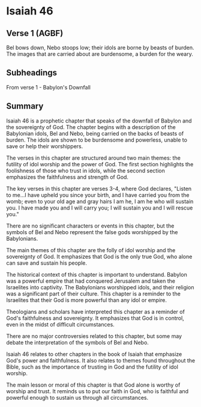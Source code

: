 # Isaiah 46

## Verse 1 (AGBF)

Bel bows down, Nebo stoops low; their idols are borne by beasts of burden. The images that are carried about are burdensome, a burden for the weary.

## Subheadings

From verse 1 - Babylon's Downfall

## Summary

Isaiah 46 is a prophetic chapter that speaks of the downfall of Babylon and the sovereignty of God. The chapter begins with a description of the Babylonian idols, Bel and Nebo, being carried on the backs of beasts of burden. The idols are shown to be burdensome and powerless, unable to save or help their worshippers.

The verses in this chapter are structured around two main themes: the futility of idol worship and the power of God. The first section highlights the foolishness of those who trust in idols, while the second section emphasizes the faithfulness and strength of God.

The key verses in this chapter are verses 3-4, where God declares, "Listen to me...I have upheld you since your birth, and I have carried you from the womb; even to your old age and gray hairs I am he, I am he who will sustain you. I have made you and I will carry you; I will sustain you and I will rescue you."

There are no significant characters or events in this chapter, but the symbols of Bel and Nebo represent the false gods worshipped by the Babylonians.

The main themes of this chapter are the folly of idol worship and the sovereignty of God. It emphasizes that God is the only true God, who alone can save and sustain his people.

The historical context of this chapter is important to understand. Babylon was a powerful empire that had conquered Jerusalem and taken the Israelites into captivity. The Babylonians worshipped idols, and their religion was a significant part of their culture. This chapter is a reminder to the Israelites that their God is more powerful than any idol or empire.

Theologians and scholars have interpreted this chapter as a reminder of God's faithfulness and sovereignty. It emphasizes that God is in control, even in the midst of difficult circumstances.

There are no major controversies related to this chapter, but some may debate the interpretation of the symbols of Bel and Nebo.

Isaiah 46 relates to other chapters in the book of Isaiah that emphasize God's power and faithfulness. It also relates to themes found throughout the Bible, such as the importance of trusting in God and the futility of idol worship.

The main lesson or moral of this chapter is that God alone is worthy of worship and trust. It reminds us to put our faith in God, who is faithful and powerful enough to sustain us through all circumstances.
